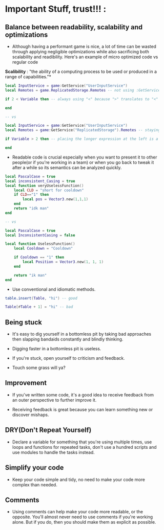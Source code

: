 # Important Stuff, trust!!! :

## Balance between readability, scalability and optimizations
- Although having a performant game is nice, a lot of time can be wasted through applying negligible optimizations while also sacrificing both scalability and readibility. Here's an example of micro optimized code vs regular code

**Scalibility** : "the ability of a computing process to be used or produced in a range of capabilities."*

```lua
local InputService = game:GetService("UserInputService")
local Remotes = game.ReplicatedStorage.Remotes -- not using :GetService() because they're afraid of a function call

if 2 < Variable then -- always using "<" because ">" translates to "<"

end

-- vs

local InputService = game:GetService("UserInputService")
local Remotes = game:GetService("ReplicatedStorage").Remotes -- staying consistent with 

if Variable > 2 then -- placing the longer expression at the left is a good convention but you lost 1 nanosecond doe :CCCCCC

end
```
- Readable code is crucial especially when you want to present it to other people(or if you're working in a team) or when you go back to tweak it after a while so its semantics can be analyzed quickly.

```lua
local PascalCase = true
local inconsistent_Casing = true
local function veryUselessFunction()
    local CLD = "short for cooldown"
    if CLD=="1" then
        local pos = Vector3.new(1,1,1)
    end
    return "idk man"
end

-- vs

local PascalCase = true
local InconsistentCasing = false

local function UselessFunction()
    local Cooldown = "Cooldown"

    if Cooldown == "1" then
        local Position = Vector3.new(1, 1, 1)
    end

    return "ik man"
end
```

- Use conventional and idiomatic methods.

```lua
table.insert(Table, "hi") -- good

Table[#Table + 1] = "hi" -- bad
```

## Being stuck
- It's easy to dig yourself in a bottomless pit by taking bad approaches then slapping bandaids constantly and blindly thinking.

- Digging faster in a bottomless pit is useless.

- If you're stuck, open yourself to criticism and feedback.

- Touch some grass will ya?

## Improvement
- If you've written some code, it's a good idea to receive feedback from an outer perspective to further improve it.

- Receiving feedback is great because you can learn something new or discover mishaps.

## DRY(Don't Repeat Yourself)
- Declare a variable for something that you're using multiple times, use loops and functions for repeated tasks, don't use a hundred scripts and use modules to handle the tasks instead.

## Simplify your code
- Keep your code simple and tidy, no need to make your code more complex than needed.

## Comments
- Using comments can help make your code more readable, or the opposite. You'll almost never need to use comments if you're working alone. But if you do, then you should make them as explicit as possible.
